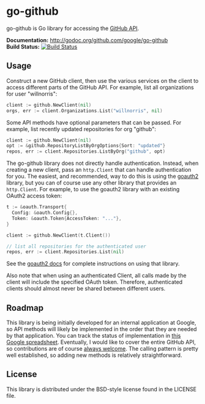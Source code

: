 # go-github #

go-github is Go library for accessing the [GitHub API][].

**Documentation:** <http://godoc.org/github.com/google/go-github>  
**Build Status:** [![Build Status](https://travis-ci.org/google/go-github.png?branch=master)](https://travis-ci.org/google/go-github)


## Usage ##

Construct a new GitHub client, then use the various services on the client to
access different parts of the GitHub API.  For example, list all organizations
for user "willnorris":

```go
client := github.NewClient(nil)
orgs, err := client.Organizations.List("willnorris", nil)
```

Some API methods have optional parameters that can be passed.  For example,
list recently updated repositories for org "github":

```go
client := github.NewClient(nil)
opt := &github.RepositoryListByOrgOptions{Sort: "updated"}
repos, err := client.Repositories.ListByOrg("github", opt)
```

The go-github library does not directly handle authentication.  Instead, when
creating a new client, pass an `http.Client` that can handle authentication for
you.  The easiest, and recommended, way to do this is using the [goauth2][]
library, but you can of course use any other library that provides an
`http.Client`.  For example, to use the goauth2 library with an existing OAuth2
access token:

```go
t := &oauth.Transport{
  Config: &oauth.Config{},
  Token: &oauth.Token{AccessToken: "..."},
}

client := github.NewClient(t.Client())

// list all repositories for the authenticated user
repos, err := client.Repositories.List(nil)
```

See the [goauth2 docs][] for complete instructions on using that library.

Also note that when using an authenticated Client, all calls made by the client
will include the specified OAuth token. Therefore, authenticated clients should
almost never be shared between different users.

[GitHub API]: http://developer.github.com/v3/
[goauth2]: https://code.google.com/p/goauth2/
[goauth2 docs]: http://godoc.org/code.google.com/p/goauth2/oauth


## Roadmap ##

This library is being initially developed for an internal application at
Google, so API methods will likely be implemented in the order that they are
needed by that application.  You can track the status of implementation in
[this Google spreadsheet][].  Eventually, I would like to cover the entire
GitHub API, so contributions are of course [always welcome][].  The calling
pattern is pretty well established, so adding new methods is relatively
straightforward.

[this Google spreadsheet]: https://docs.google.com/spreadsheet/ccc?key=0ApoVX4GOiXr-dGNKN1pObFh6ek1DR2FKUjBNZ1FmaEE&usp=sharing
[always welcome]: CONTRIBUTING.md


## License ##

This library is distributed under the BSD-style license found in the LICENSE
file.
